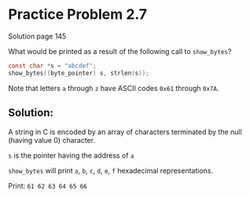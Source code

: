 # Practice Problem 2.7 
Solution page 145

What would be printed as a result of the following call to `show_bytes`?

```c
const char *s = "abcdef";
show_bytes((byte_pointer) s, strlen(s));
```

Note that letters `a` through `z` have ASCII codes `0x61` through `0x7A`.

## Solution:
A string in C is encoded by an array of characters terminated by the null (having value 0) character.

`s` is the pointer having the address of `a`

`show_bytes` will print `a`, `b`, `c`, `d`, `e`, `f` hexadecimal representations.

Print: `61 62 63 64 65 66`